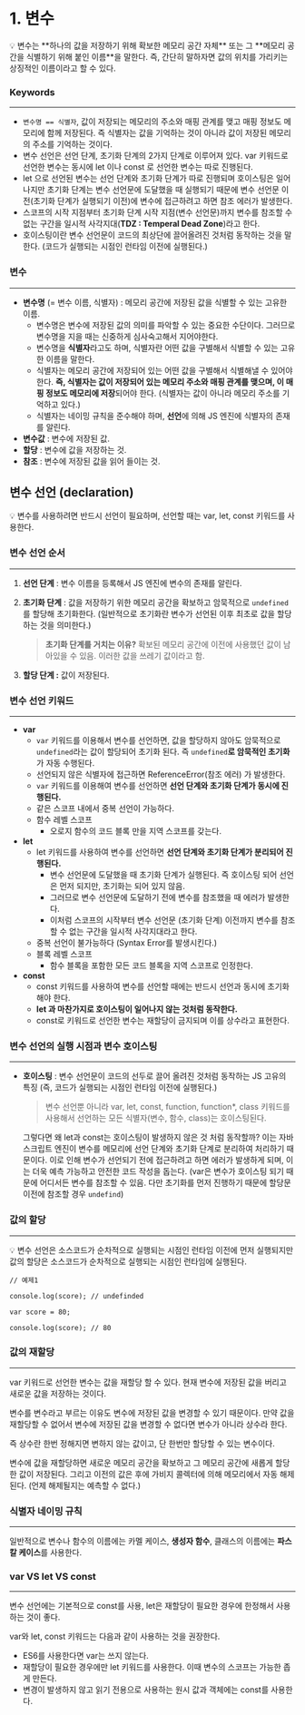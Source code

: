 # 1. 변수

<aside>
💡 변수는 **하나의 값을 저장하기 위해 확보한 메모리 공간 자체** 또는 그 **메모리 공간을 식별하기 위해 붙인 이름**을 말한다. 즉, 간단히 말하자면 값의 위치를 가리키는 상징적인 이름이라고 할 수 있다.

</aside>

### Keywords

---

- `변수명 == 식별자`, 값이 저장되는 메모리의 주소와 매핑 관계를 맺고 매핑 정보도 메모리에 함께 저장된다. 즉 식별자는 값을 기억하는 것이 아니라 값이 저장된 메모리의 주소를 기억하는 것이다.
- 변수 선언은 선언 단계, 초기화 단계의 2가지 단계로 이루어져 있다. var 키워드로 선언한 변수는 동시에 let 이나 const 로 선언한 변수는 따로 진행된다.
- let 으로 선언된 변수는 선언 단계와 초기화 단계가 따로 진행되며 호이스팅은 일어나지만 초기화 단계는 변수 선언문에 도달했을 때 실행되기 때문에 변수 선언문 이전(초기화 단계가 실행되기 이전)에 변수에 접근하려고 하면 참조 에러가 발생한다.
- 스코프의 시작 지점부터 초기화 단계 시작 지점(변수 선언문)까지 변수를 참조할 수 없는 구간을 일시적 사각지대(**TDZ : Temperal Dead Zone**)라고 한다.
- 호이스팅이란 변수 선언문이 코드의 최상단에 끌어올려진 것처럼 동작하는 것을 말한다. (코드가 실행되는 시점인 런타임 이전에 실행된다.)

### 변수

---

- **변수명** (= 변수 이름, 식별자) : 메모리 공간에 저장된 값을 식별할 수 있는 고유한 이름.
    - 변수명은 변수에  저장된 값의 의미를 파악할 수 있는 중요한 수단이다. 그러므로 변수명을 지을 때는 신중하게 심사숙고해서 지어야한다.
    - 변수명을 **식별자**라고도 하며, 식별자란 어떤 값을 구별해서 식별할 수 있는 고유한 이름을 말한다.
    - 식별자는 메모리 공간에 저장되어 있는 어떤 값을 구별해서 식별해낼 수 있어야 한다. **즉, 식별자는 값이 저장되어 있는 메모리 주소와 매핑 관계를 맺으며, 이 매핑 정보도 메모리에 저장**되어야 한다. (식별자는 값이 아니라 메모리 주소를 기억하고 있다.)
    - 식별자는 네이밍 규칙을 준수해야 하며, **선언**에 의해 JS 엔진에 식별자의 존재를 알린다.
- **변수값** : 변수에 저장된 값.
- **할당** : 변수에 값을 저장하는 것.
- **참조** :  변수에 저장된 값을 읽어 들이는 것.

## 변수 선언 (declaration)

<aside>
💡 변수를 사용하려면 반드시 선언이 필요하며, 선언할 때는 var, let, const 키워드를 사용한다.

</aside>

### 변수 선언 순서

---

1. **선언 단계** : 변수 이름을 등록해서 JS 엔진에 변수의 존재를 알린다.
2. **초기화 단계** : 값을 저장하기 위한 메모리 공간을 확보하고 암묵적으로 `undefined`를 할당해 초기화한다. (일반적으로 초기화란 변수가 선언된 이후 최초로 값을 할당하는 것을 의미한다.)
    
    > **초기화 단계를 거치는 이유?** 확보된 메모리 공간에 이전에 사용했던 값이 남아있을 수 있음. 이러한 값을 쓰레기 값이라고 함.
    > 
3. **할당 단계 :** 값이 저장된다.

### 변수 선언 키워드

---

- **var**
    - `var` 키워드를 이용해서 변수를 선언하면, 값을 할당하지 않아도 암묵적으로 `undefined`라는 값이 할당되어 초기화 된다. 즉 `undefined`**로 암묵적인 초기화**가 자동 수행된다.
    - 선언되지 않은 식별자에 접근하면 ReferenceError(참조 에러) 가 발생한다.
    - `var` 키워드를 이용해여 변수를 선언하면 **선언 단계와 초기화 단계가 동시에 진행된다.**
    - 같은 스코프 내에서 중복 선언이 가능하다.
    - 함수 레벨 스코프
        - 오로지 함수의 코드 블록 만을 지역 스코프를 갖는다.
- **let**
    - let 키워드를 사용하여 변수를 선언하면 **선언 단계와 초기화 단계가 분리되어 진행된다.**
        - 변수 선언문에 도달했을 때 초기화 단계가 실행된다. 즉 호이스팅 되어 선언은 먼저 되지만, 초기화는 되어 있지 않음.
        - 그러므로 변수 선언문에 도달하기 전에 변수를 참조했을 때 에러가 발생한다.
        - 이처럼 스코프의 시작부터 변수 선언문 (초기화 단계)  이전까지 변수를 참조할 수 없는 구간을 일시적 사각지대라고 한다.
    - 중복 선언이 불가능하다 (Syntax Error를 발생시킨다.)
    - 블록 레벨 스코프
        - 함수 블록을 포함한 모든 코드 블록을 지역 스코프로 인정한다.
- **const**
    - const 키워드를 사용하여 변수를 선언할 때에는 반드시 선언과 동시에 초기화해야 한다.
    - **let 과 마찬가지로 호이스팅이 일어나지 않는 것처럼 동작한다.**
    - const로 키워드로 선언한 변수는 재할당이 금지되며 이를 상수라고 표현한다.

### 변수 선언의 실행 시점과 변수 호이스팅

---

- **호이스팅** : 변수 선언문이 코드의 선두로 끌어 올려진 것처럼 동작하는 JS 고유의 특징 (즉, 코드가 실행되는 시점인 런타임 이전에 실행된다.)
    
    > 변수 선언뿐 아니라 var, let, const, function, function*, class 키워드를 사용해서 선언하는 모든 식별자(변수, 함수, class)는 호이스팅된다.
    
    그렇다면 왜 let과 const는 호이스팅이 발생하지 않은 것 처럼 동작할까?
    이는 자바스크립트 엔진이 변수를 메모리에 선언 단계와 초기화 단계로 분리하여 처리하기 때문이다. 이로 인해 변수가 선언되기 전에 접근하려고 하면 에러가 발생하게 되며, 이는 더욱 예측 가능하고 안전한 코드 작성을 돕는다. (var은 변수가 호이스팅 되기 때문에 어디서든 변수를 참조할 수 있음. 다만 초기화를 먼저 진행하기 때문에 할당문 이전에 참조할 경우 `undefind`)
    > 
    

### 값의 할당

---

<aside>
💡 변수 선언은 소스코드가 순차적으로 실행되는 시점인 런타임 이전에 먼저 실행되지만 값의 할당은 소스코드가 순차적으로 실행되는 시점인 런타임에 실행된다.

</aside>

```tsx
// 예제1

console.log(score); // undefinded

var score = 80;

console.log(score); // 80

```

### 값의 재할당

---

var 키워드로 선언한 변수는 값을 재할당 할 수 있다. 현재 변수에 저장된 값을 버리고 새로운 값을 저장하는 것이다. 

변수를 변수라고 부르는 이유도 변수에 저장된 값을 변경할 수 있기 때문이다. 만약 값을 재할당할 수 없어서 변수에 저장된 값을 변경할 수 없다면 변수가 아니라 상수라 한다.

즉 상수란 한번 정해지면 변하지 않는 값이고, 단 한번만 할당할 수 있는 변수이다.

변수에 값을 재할당하면  새로운 메모리 공간을 확보하고 그 메모리 공간에 새롭게 할당한 값이 저장된다. 그리고 이전의 값은 후에 가비지 콜렉터에 의해 메모리에서 자동 해제 된다. (언제 해제될지는 예측할 수 없다.)

### 식별자 네이밍 규칙

---

일반적으로 변수나 함수의 이름에는 카멜 케이스, **생성자 함수**, 클래스의 이름에는 **파스칼 케이스**를 사용한다.

### var VS let VS const

---

변수 선언에는 기본적으로 const를 사용, let은 재할당이 필요한 경우에 한정해서 사용하는 것이 좋다.

var와 let, const 키워드는 다음과 같이 사용하는 것을 권장한다.

- ES6를 사용한다면 var는 쓰지 않는다.
- 재할당이 필요한 경우에만 let 키워드를 사용한다. 이때 변수의 스코프는 가능한 좁게 만든다.
- 변경이 발생하지 않고 읽기 전용으로 사용하는 원시 값과 객체에는 const를 사용한다.